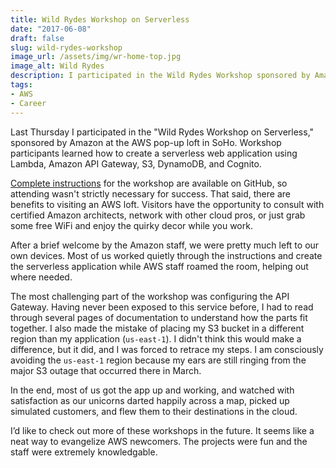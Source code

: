 ```yaml
---
title: Wild Rydes Workshop on Serverless
date: "2017-06-08"
draft: false
slug: wild-rydes-workshop
image_url: /assets/img/wr-home-top.jpg
image_alt: Wild Rydes
description: I participated in the Wild Rydes Workshop sponsored by Amazon at the AWS pop-up loft in SoHo.
tags:
- AWS
- Career
---
```


Last Thursday I participated in the "Wild Rydes Workshop on Serverless," sponsored by Amazon at the AWS pop-up loft in SoHo. Workshop participants learned how to create a serverless web application using Lambda, Amazon API Gateway, S3, DynamoDB, and Cognito.<!--more-->

[Complete instructions](https://github.com/awslabs/aws-serverless-workshops) for the workshop are available on GitHub, so attending wasn't strictly necessary for success. That said, there are benefits to visiting an AWS loft. Visitors have the opportunity to consult with certified Amazon architects, network with other cloud pros, or just grab some free WiFi and enjoy the quirky decor while you work.

After a brief welcome by the Amazon staff, we were pretty much left to our own devices. Most of us worked quietly through the instructions and create the serverless application while AWS staff roamed the room, helping out where needed. 

The most challenging part of the workshop was configuring the API Gateway. Having never been exposed to this service before, I had to read through several pages of documentation to understand how the parts fit together. I also made the mistake of placing my S3 bucket in a different region than my application (`us-east-1`). I didn't think this would make a difference, but it did, and I was forced to retrace my steps. I am consciously avoiding the `us-east-1` region because my ears are still ringing from the major S3 outage that occurred there in March.

In the end, most of us got the app up and working, and watched with satisfaction as our unicorns darted happily across a map, picked up simulated customers, and flew them to their destinations in the cloud. 

I’d like to check out more of these workshops in the future. It seems like a neat way to evangelize AWS newcomers. The projects were fun and the staff were extremely knowledgable.